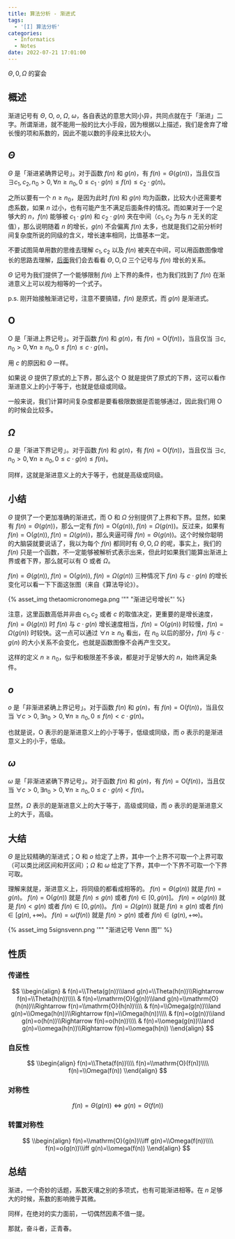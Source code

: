 ```yaml
---
title: 算法分析 - 渐进式
tags:
  - '[I] 算法分析'
categories:
  - Informatics
  - Notes
date: 2022-07-21 17:01:00
---
```



$\Theta,\mathrm{0},\Omega$ 的宴会

<!--more-->

## 概述

渐进记号有 $\Theta$, $\mathrm{O}$, $o$, $\Omega$, $\omega$，各自表达的意思大同小异，共同点就在于「渐进」二字。所谓渐进，就不能用一般的比大小手段，因为根据以上描述，我们是舍弃了增长慢的项和系数的，因此不能以数的手段来比较大小。

## $\Theta$

$\Theta$ 是「渐进紧确界记号」。对于函数 $f(n)$ 和 $g(n)$，有 $f(n)=\Theta(g(n))$，当且仅当 $\exists c_1,c_2,n_0>0,\forall n\geq n_0,0\leq c_1\cdot g(n)\leq f(n)\leq c_2\cdot g(n)$。

之所以要有一个 $n\geq n_0$，是因为此时 $f(n)$ 和 $g(n)$ 均为函数，比较大小还需要考虑系数，如果 $n$ 过小，也有可能产生不满足后面条件的情况。而如果对于一个足够大的 $n$，$f(n)$ 能够被 $c_1\cdot g(n)$ 和 $c_2\cdot g(n)$ 夹在中间（$c_1,c_2$ 为与 $n$ 无关的定值），那么说明随着 $n$ 的增长，$g(n)$ 不会偏离 $f(n)$ 太多，也就是我们之前分析时间复杂度所说的同级的含义，增长速率相同，比值基本一定。

不要试图简单用数的思维去理解 $c_1,c_2$ 以及 $f(n)$ 被夹在中间，可以用函数图像增长的思路去理解，[后面](#小结)我们会去看看 $\Theta,\mathrm{O},\Omega$ 三个记号与 $f(n)$ 增长的关系。

$\Theta$ 记号为我们提供了一个能够限制 $f(n)$ 上下界的条件，也为我们找到了 $f(n)$ 在渐进意义上可以视为相等的一个式子。

p.s. 刚开始接触渐进记号，注意不要搞错，$f(n)$ 是原式，而 $g(n)$ 是渐进式。

## $\mathrm{O}$

$\mathrm{O}$ 是「渐进上界记号」。对于函数 $f(n)$ 和 $g(n)$，有 $f(n)=\mathrm{O}(f(n))$，当且仅当 $\exists c,n_0>0,\forall n\geq n_0,0\leq f(n)\leq c\cdot g(n)$。

用 $c$ 的原因和 $\Theta$ 一样。

如果说 $\Theta$ 提供了原式的上下界，那么这个 $\mathrm{O}$ 就是提供了原式的下界，这可以看作渐进意义上的小于等于，也就是低级或同级。

一般来说，我们计算时间复杂度都是要看极限数据是否能够通过，因此我们用 $\mathrm{O}$ 的时候会比较多。

## $\Omega$

$\Omega$ 是「渐进下界记号」。对于函数 $f(n)$ 和 $g(n)$，有 $f(n)=\mathrm{O}(f(n))$，当且仅当 $\exists c,n_0>0,\forall n\geq n_0,0\leq c\cdot g(n)\leq f(n)$。

同样，这就是渐进意义上的大于等于，也就是高级或同级。

## 小结

$\Theta$ 提供了一个更加准确的渐进式，而 $\mathrm{O}$ 和 $\Omega$ 分别提供了上界和下界。显然，如果有 $f(n)=\Theta(g(n))$，那么一定有 $f(n)=\mathrm{O}(g(n))$, $f(n)=\Omega(g(n))$。反过来，如果有 $f(n)=\mathrm{O}(g(n))$, $f(n)=\Omega(g(n))$，那么夹逼可得 $f(n)=\Theta(g(n))$。这个时候你聪明的大脑袋就要说话了，我以为每个 $f(n)$ 都同时有 $\Theta,\mathrm{O},\Omega$ 的呢，事实上，我们的 $f(n)$ 只是一个函数，不一定能够被解析式表示出来，但此时如果我们能算出渐进上界或者下界，那么就可以有 $\mathrm{O}$ 或者 $\Omega$。

$f(n)=\Theta(g(n))$, $f(n)=\mathrm{O}(g(n))$, $f(n)=\Omega(g(n))$ 三种情况下 $f(n)$ 与 $c\cdot g(n)$ 的增长变化可以看一下下面这张图（来自《算法导论》）。

{% asset_img thetaomicronomega.png '"" "渐进记号增长"' %}

注意，这里函数高低并非由 $c_1,c_2$ 或者 $c$ 的取值决定，更重要的是增长速度，$f(n)=\Theta(g(n))$ 时 $f(n)$ 与 $c\cdot g(n)$ 增长速度相当，$f(n)=\mathrm{O}(g(n))$ 时较慢，$f(n)=\Omega(g(n))$ 时较快。这一点可以通过 $\forall n\geq n_0$ 看出，在 $n_0$ 以后的部分，$f(n)$ 与 $c\cdot g(n)$ 的大小关系不会变化，也就是函数图像不会再产生交叉。

这样的定义 $n\geq n_0$，似乎和极限差不多诶，都是对于足够大的 $n$，始终满足条件。

## $o$

$o$ 是「非渐进紧确上界记号」。对于函数 $f(n)$ 和 $g(n)$，有 $f(n)=\mathrm{O}(f(n))$，当且仅当 $\forall c>0,\exists n_0>0,\forall n\geq n_0,0\leq f(n)< c\cdot g(n)$。

也就是说，$\mathrm{O}$ 表示的是渐进意义上的小于等于，低级或同级，而 $o$ 表示的是渐进意义上的小于，低级。

## $\omega$

$\omega$ 是「非渐进紧确下界记号」。对于函数 $f(n)$ 和 $g(n)$，有 $f(n)=\mathrm{O}(f(n))$，当且仅当 $\forall c>0,\exists n_0>0,\forall n\geq n_0,0\leq c\cdot g(n)< f(n)$。

显然，$\Omega$ 表示的是渐进意义上的大于等于，高级或同级，而 $o$ 表示的是渐进意义上的大于，高级。

## 大结

$\Theta$ 是比较精确的渐进式；$\mathrm{O}$ 和 $o$ 给定了上界，其中一个上界不可取一个上界可取（可以类比闭区间和开区间）；$\Omega$ 和 $\omega$ 给定了下界，其中一个下界不可取一个下界可取。

理解来就是，渐进意义上，将同级的都看成相等的。
$f(n)=\Theta(g(n))$ 就是 $f(n)=g(n)$。
$f(n)=\mathrm{O}(g(n))$ 就是 $f(n)\leq g(n)$ 或者 $f(n)\in[0,g(n)]$。
$f(n)=o(g(n))$ 就是 $f(n)<g(n)$ 或者 $f(n)\in [0,g(n))$。
$f(n)=\Omega(g(n))$ 就是 $f(n)\geq g(n)$ 或者 $f(n)\in[g(n),+\infty)$。
$f(n)=\omega(f(n))$ 就是 $f(n)>g(n)$ 或者 $f(n)\in(g(n),+\infty)$。

{% asset_img 5signsvenn.png '"" "渐进记号 Venn 图"' %}

## 性质

### 传递性

$$
\\begin{align}
& f(n)=\\Theta(g(n))\\land g(n)=\\Theta(h(n))\\Rightarrow f(n)=\\Theta(h(n))\\\\
& f(n)=\\mathrm{O}(g(n))\\land g(n)=\\mathrm{O}(h(n))\\Rightarrow f(n)=\\mathrm{O}(h(n))\\\\
& f(n)=\\Omega(g(n))\\land g(n)=\\Omega(h(n))\\Rightarrow f(n)=\\Omega(h(n))\\\\
& f(n)=o(g(n))\\land g(n)=o(h(n))\\Rightarrow f(n)=o(h(n))\\\\
& f(n)=\\omega(g(n))\\land g(n)=\\omega(h(n))\\Rightarrow f(n)=\\omega(h(n))
\\end{align}
$$

### 自反性

$$
\\begin{align}
f(n)=\\Theta(f(n))\\\\
f(n)=\\mathrm{O}(f(n))\\\\
f(n)=\\Omega(f(n))
\\end{align}
$$

### 对称性

$$
f(n)=\Theta(g(n))\iff g(n)=\Theta(f(n))
$$

### 转置对称性

$$
\\begin{align}
f(n)=\\mathrm{O}(g(n))\\iff g(n)=\\Omega(f(n))\\\\
f(n)=o(g(n))\\iff g(n)=\\omega(f(n))
\\end{align}
$$

## 总结

渐进，一个奇妙的话题，系数天壤之别的多项式，也有可能渐进相等。在 $n$ 足够大的时候，系数的影响微乎其微。

同样，在绝对的实力面前，一切偶然因素不值一提。

那就，奋斗者，正青春。
